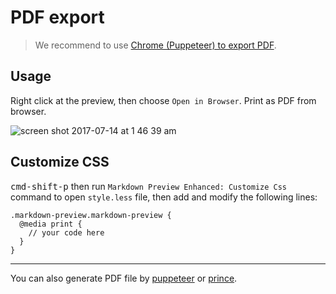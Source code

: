 # PDF export

> We recommend to use [Chrome (Puppeteer) to export PDF](puppeteer.md).

## Usage

Right click at the preview, then choose `Open in Browser`.
Print as PDF from browser.

![screen shot 2017-07-14 at 1 46 39 am](https://user-images.githubusercontent.com/1908863/28201366-536dbc0a-6836-11e7-866f-db9a5d12de16.png)

## Customize CSS

<kbd>cmd-shift-p</kbd> then run `Markdown Preview Enhanced: Customize Css` command to open `style.less` file, then add and modify the following lines:

```less
.markdown-preview.markdown-preview {
  @media print {
    // your code here
  }
}
```

---

You can also generate PDF file by [puppeteer](puppeteer.md) or [prince](prince.md).
